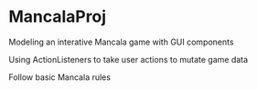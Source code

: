 # MancalaProj

Modeling an interative Mancala game with GUI components

Using ActionListeners to take user actions to mutate game data

Follow basic Mancala rules

